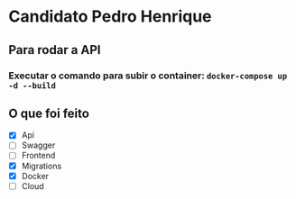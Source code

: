 # Candidato Pedro Henrique

## Para rodar a API

### Executar o comando para subir o container: `docker-compose up -d --build`  

## O que foi feito
- [x] Api
- [ ] Swagger
- [ ] Frontend
- [x] Migrations
- [x] Docker
- [ ] Cloud

